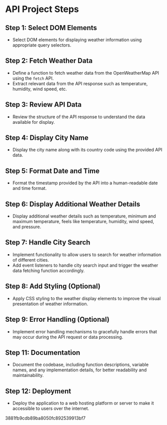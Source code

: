 # API Project Steps

## Step 1: Select DOM Elements

- Select DOM elements for displaying weather information using appropriate query selectors.

## Step 2: Fetch Weather Data

- Define a function to fetch weather data from the OpenWeatherMap API using the `fetch` API.
- Extract relevant data from the API response such as temperature, humidity, wind speed, etc.

## Step 3: Review API Data

- Review the structure of the API response to understand the data available for display.

## Step 4: Display City Name

- Display the city name along with its country code using the provided API data.

## Step 5: Format Date and Time

- Format the timestamp provided by the API into a human-readable date and time format.

## Step 6: Display Additional Weather Details

- Display additional weather details such as temperature, minimum and maximum temperature, feels like temperature, humidity, wind speed, and pressure.

## Step 7: Handle City Search

- Implement functionality to allow users to search for weather information of different cities.
- Add event listeners to handle city search input and trigger the weather data fetching function accordingly.

## Step 8: Add Styling (Optional)

- Apply CSS styling to the weather display elements to improve the visual presentation of weather information.

## Step 9: Error Handling (Optional)

- Implement error handling mechanisms to gracefully handle errors that may occur during the API request or data processing.

## Step 11: Documentation

- Document the codebase, including function descriptions, variable names, and any implementation details, for better readability and maintainability.

## Step 12: Deployment

- Deploy the application to a web hosting platform or server to make it accessible to users over the internet.

<!--? The Intl object is part of the Internationalization API in JavaScript. It provides language-sensitive string comparison, number formatting, and date and time formatting. -->

<!--? The convertCountryCode function takes a country code as input and returns the corresponding full name of the country in English. It utilizes the Intl.DisplayNames API, which is part of the Internationalization API in JavaScript. -->

<!-- The .of(country) method is immediately called on the Intl.DisplayNames object to retrieve the country name corresponding to the provided country code. -->

<!-- The Unicode character &#176; represents the degree symbol (°). In HTML, it is used to display temperature values, angles, or other measurements in degrees. -->

<!-- // search the city
citySearch.addEventListener("change", (e) => {
  //   console.log(e.target.value);
  city = e.target.value;
  getWeatherData();
}); -->

<!-- My Weather Api key -->

3881fb9cdb89ba8050fc892539913bf7
